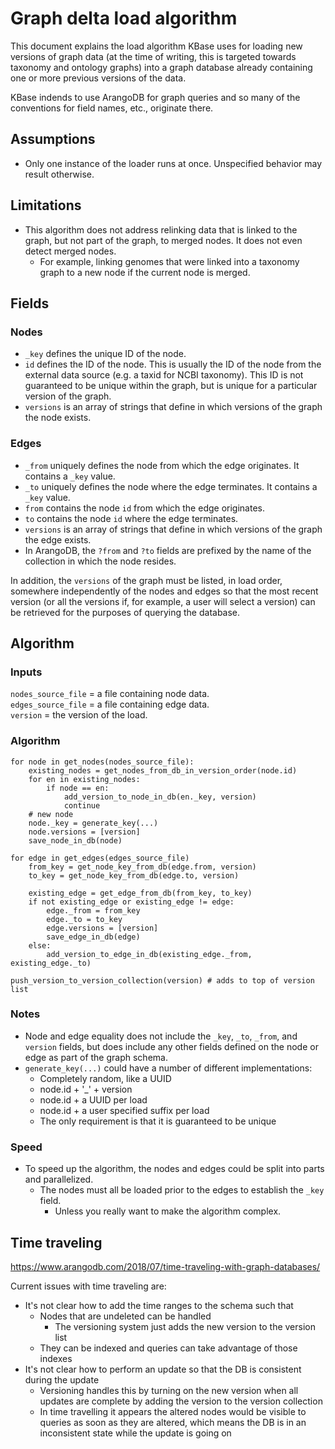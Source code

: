 # Graph delta load algorithm

This document explains the load algorithm KBase uses for loading new versions of graph data
(at the time of writing, this is targeted towards taxonomy and ontology graphs) into a graph
database already containing one or more previous versions of the data.

KBase indends to use ArangoDB for graph queries and so many of the conventions for field names,
etc., originate there.

## Assumptions

* Only one instance of the loader runs at once. Unspecified behavior may result otherwise.

## Limitations

* This algorithm does not address relinking data that is linked to the graph, but not part of
  the graph, to merged nodes. It does not even detect merged nodes.
  * For example, linking genomes that were linked into a taxonomy graph to a new node if the
    current node is merged.

## Fields

### Nodes
* `_key` defines the unique ID of the node.
* `id` defines the ID of the node. This is usually the ID of the node from the external data
  source (e.g. a taxid for NCBI taxonomy). This ID is not guaranteed to be unique within the graph,
  but is unique for a particular version of the graph.
* `versions` is an array of strings that define in which versions of the graph the node exists.

### Edges
* `_from` uniquely defines the node from which the edge originates. It contains a `_key` value.
* `_to` uniquely defines the node where the edge terminates. It contains a `_key` value.
* `from` contains the node `id` from which the edge originates.
* `to` contains the node `id` where the edge terminates.
* `versions` is an array of strings that define in which versions of the graph the edge exists.
* In ArangoDB, the `?from` and `?to` fields are prefixed by the name of the collection in which the
  node resides.

In addition, the `versions` of the graph must be listed, in load order, somewhere independently
of the nodes and edges so that the most recent version (or all the versions if, for example, a
user will select a version) can be retrieved for the purposes of querying the database.

## Algorithm

### Inputs
`nodes_source_file` = a file containing node data.  
`edges_source_file` = a file containing edge data.  
`version` = the version of the load.

### Algorithm
```
for node in get_nodes(nodes_source_file):
    existing_nodes = get_nodes_from_db_in_version_order(node.id)
    for en in existing_nodes:
        if node == en:
            add_version_to_node_in_db(en._key, version)
            continue
    # new node
    node._key = generate_key(...)
    node.versions = [version]
    save_node_in_db(node)

for edge in get_edges(edges_source_file)
    from_key = get_node_key_from_db(edge.from, version)
    to_key = get_node_key_from_db(edge.to, version)

    existing_edge = get_edge_from_db(from_key, to_key)
    if not existing_edge or existing_edge != edge:
        edge._from = from_key
        edge._to = to_key
        edge.versions = [version]
        save_edge_in_db(edge)
    else:
        add_version_to_edge_in_db(existing_edge._from, existing_edge._to)

push_version_to_version_collection(version) # adds to top of version list
```

### Notes
* Node and edge equality does not include the `_key`, `_to`, `_from`, and `version` fields, but
  does include any other fields defined on the node or edge as part of the graph schema.
* `generate_key(...)` could have a number of different implementations:
  * Completely random, like a UUID
  * node.id + '\_' + version
  * node.id + a UUID per load
  * node.id + a user specified suffix per load
  * The only requirement is that it is guaranteed to be unique

### Speed

* To speed up the algorithm, the nodes and edges could be split into parts and parallelized.
  * The nodes must all be loaded prior to the edges to establish the `_key` field.
    * Unless you really want to make the algorithm complex.

## Time traveling

https://www.arangodb.com/2018/07/time-traveling-with-graph-databases/

Current issues with time traveling are:
* It's not clear how to add the time ranges to the schema such that
  * Nodes that are undeleted can be handled
    * The versioning system just adds the new version to the version list
  * They can be indexed and queries can take advantage of those indexes
* It's not clear how to perform an update so that the DB is consistent during the update
  * Versioning handles this by turning on the new version when all updates are complete by
    adding the version to the version collection
  * In time travelling it appears the altered nodes would be visible to queries as soon as they
    are altered, which means the DB is in an inconsistent state while the update is going on